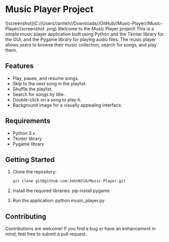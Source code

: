# Music Player Project

![screenshot](C://Users//anhkh//Downloads//GitHub//Music-Player//Music-Player//screenshot .png)
Welcome to the Music Player project! This is a simple music player application built using Python and the Tkinter library for the GUI, and the Pygame library for playing audio files. The music player allows users to browse their music collection, search for songs, and play them.

## Features

- Play, pause, and resume songs.
- Skip to the next song in the playlist.
- Shuffle the playlist.
- Search for songs by title.
- Double-click on a song to play it.
- Background image for a visually appealing interface.

## Requirements

- Python 3.x
- Tkinter library
- Pygame library

## Getting Started

1. Clone the repository:

   ```bash
   git clone git@github.com:JohnN310/Music-Player.git

2. Install the required libraries: pip install pygame

3. Run the application: python music_player.py

## Contributing

Contributions are welcome! If you find a bug or have an enhancement in mind, feel free to submit a pull request.
